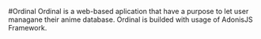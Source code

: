 #Ordinal
Ordinal is a web-based aplication that have a purpose to let user managane their anime database.
Ordinal is builded with usage of AdonisJS Framework.
